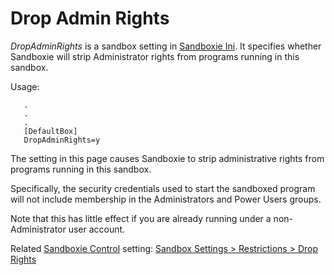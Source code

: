 # Drop Admin Rights

_DropAdminRights_ is a sandbox setting in [Sandboxie Ini](SandboxieIni.md). It specifies whether Sandboxie will strip Administrator rights from programs running in this sandbox.

Usage:

```
   .
   .
   .
   [DefaultBox]
   DropAdminRights=y
```

The setting in this page causes Sandboxie to strip administrative rights from programs running in this sandbox.

Specifically, the security credentials used to start the sandboxed program will not include membership in the Administrators and Power Users groups.

Note that this has little effect if you are already running under a non-Administrator user account.

Related [Sandboxie Control](SandboxieControl.md) setting: [Sandbox Settings > Restrictions > Drop Rights](RestrictionsSettings.md#drop-rights)

